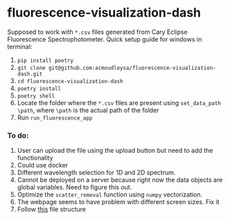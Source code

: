 # fluorescence-visualization-dash
Supposed to work with `*.csv` files generated from Cary Eclipse Fluorescence Spectrophotometer.
Quick setup guide for windows in terminal: 
1) `pip install poetry`
2) `git clone git@github.com:acmoudleysa/fluorescence-visualization-dash.git`
3) `cd fluorescence-visualization-dash`
4) `poetry install`
5) `poetry shell`
6) Locate the folder where the `*.csv` files are present using `set_data_path \path`, where `\path` is the actual path of the folder
7) Run `run_fluorescence_app`



### To do: 
1) User can upload the file using the upload button but need to add the functionality
2) Could use docker
3) Different wavelength selection for 1D and 2D spectrum. 
4) Cannot be deployed on a server because right now the data objects are global variables. Need to figure this out.
5) Optimize the `scatter_removal` function using `numpy` vectorization.
6) The webpage seems to have problem with different screen sizes. Fix it 
7) Follow [this](https://dash.plotly.com/urls) file structure
